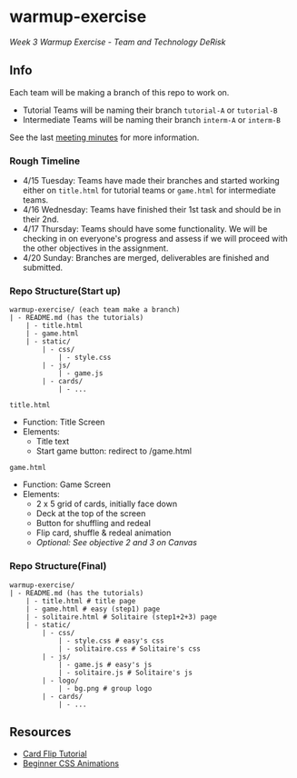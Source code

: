 # warmup-exercise
*Week 3 Warmup Exercise - Team and Technology DeRisk*

## Info
Each team will be making a branch of this repo to work on.
- Tutorial Teams will be naming their branch `tutorial-A` or `tutorial-B`
- Intermediate Teams will be naming their branch `interm-A` or `interm-B`

See the last [meeting minutes](https://cse11029boompow.slack.com/docs/T08MKM8RC4X/F08NJ3M9UAV) for more information.

### Rough Timeline
- 4/15 Tuesday: Teams have made their branches and started working either on `title.html` for tutorial teams or `game.html` for intermediate teams.
- 4/16 Wednesday: Teams have finished their 1st task and should be in their 2nd.
- 4/17 Thursday: Teams should have some functionality. We will be checking in on everyone's progress and assess if we will proceed with the other objectives in the assignment.
- 4/20 Sunday: Branches are merged, deliverables are finished and submitted.


### Repo Structure(Start up)
```
warmup-exercise/ (each team make a branch)
| - README.md (has the tutorials)
    | - title.html
    | - game.html
    | - static/
        | - css/
            | - style.css
        | - js/
            | - game.js
        | - cards/
            | - ...
```

`title.html`
- Function: Title Screen
- Elements:
  - Title text
  - Start game button: redirect to /game.html

`game.html`
- Function: Game Screen
- Elements:
  - 2 x 5 grid of cards, initially face down
  - Deck at the top of the screen
  - Button for shuffling and redeal
  - Flip card, shuffle & redeal animation
  - *Optional: See objective 2 and 3 on Canvas*

 ### Repo Structure(Final)
```
warmup-exercise/
| - README.md (has the tutorials)
    | - title.html # title page
    | - game.html # easy (step1) page
    | - solitaire.html # Solitaire (step1+2+3) page
    | - static/
        | - css/
            | - style.css # easy's css
            | - solitaire.css # Solitaire's css
        | - js/
            | - game.js # easy's js
            | - solitaire.js # Solitaire's js
        | - logo/
            | - bg.png # group logo
        | - cards/
            | - ...
```

## Resources
- [Card Flip Tutorial](https://www.youtube.com/watch?v=QON4dFDzsiE)
- [Beginner CSS Animations](https://youtu.be/SgmNxE9lWcY)

